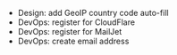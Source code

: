 - Design: add GeoIP country code auto-fill
- DevOps: register for CloudFlare
- DevOps: register for MailJet
- DevOps: create email address
